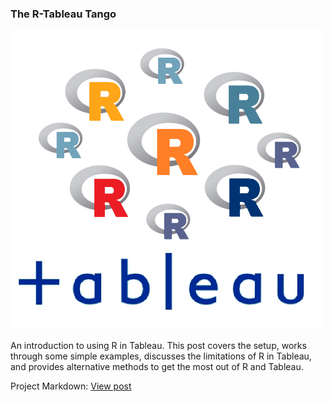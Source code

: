 
<h3>The R-Tableau Tango</h3> 

<img src="img/rt.png" width="500">

<p>
An introduction to using R in Tableau. This post covers the setup, works through some simple examples, discusses the limitations of R in Tableau, and provides alternative methods to get the most out of R and Tableau. 
</p>

Project Markdown: <a href="doc/R.html">View post</a>  